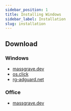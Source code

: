 ```yaml
---
sidebar_position: 1
title: Installing Windows
sidebar_label: Installation
slug: installation
---
```


## Download

### Windows

- [massgrave.dev](https://massgrave.dev/genuine-installation-media.html)
- [os.click](https://os.click/en)
- [rg-adguard.net](https://files.rg-adguard.net/version/f0bd8307-d897-ef77-dbd6-216fefbe94c5)

### Office

- [massgrave.dev](https://massgrave.dev/office_c2r_links.html)


